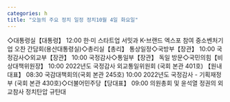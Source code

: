 ```yaml
---
categories: h
title: "오늘의 주요 정치 일정 정치10월 4일 화요일"
---
```

◇대통령실【대통령】 12:00 한·미 스타트업 서밋과 K-브랜드 엑스포 참여 중소벤처기업 오찬 간담회(용산대통령실)◇총리실【총리】 통상일정◇국방부【장관】 10:00 국정감사◇외교부【장관】 10:00 국정감사◇통일부【장관】 독일 방문◇국민의힘【비상대책위원장】 10:00 2022년도 국정감사 외교통일위원회 (국회 본관 401호) 【원내대표】 08:30 국감대책회의(국회 본관 245호) 10:00 2022년도 국정감사 - 기획재정부 (국회 본관 430호)◇더불어민주당【당대표】 09:00 의원총회 및 윤석열 정권의 외교참사 정치탄압 규탄대